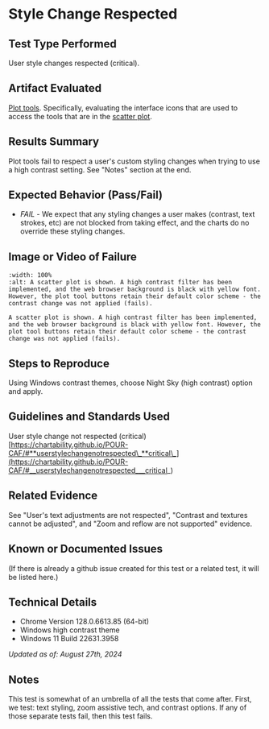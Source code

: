 # Style Change Respected

## Test Type Performed

User style changes respected (critical).

## Artifact Evaluated

[Plot tools](https://docs.bokeh.org/en/latest/docs/user_guide/interaction/tools.html#ug-interaction-tools). Specifically, evaluating the interface icons that are used to access the tools that are in the [scatter plot](https://quansight-labs.github.io/bokeh-a11y-audit/#_ts1723552414769).

## Results Summary

Plot tools fail to respect a user's custom styling changes when trying to use a high contrast setting. See "Notes" section at the end.

## Expected Behavior (Pass/Fail)

- _FAIL_ - We expect that any styling changes a user makes (contrast, text strokes, etc) are not blocked from taking effect, and the charts do no override these styling changes.

## Image or Video of Failure

```{figure} ./assets/plot-tools_style-change-respected.png
:width: 100%
:alt: A scatter plot is shown. A high contrast filter has been implemented, and the web browser background is black with yellow font. However, the plot tool buttons retain their default color scheme - the contrast change was not applied (fails).

A scatter plot is shown. A high contrast filter has been implemented, and the web browser background is black with yellow font. However, the plot tool buttons retain their default color scheme - the contrast change was not applied (fails).
```

## Steps to Reproduce

Using Windows contrast themes, choose Night Sky (high contrast) option and apply.

## Guidelines and Standards Used

User style change not respected (critical) [https://chartability.github.io/POUR-CAF/#**userstylechangenotrespected\_**critical\_](https://chartability.github.io/POUR-CAF/#__userstylechangenotrespected___critical_)

## Related Evidence

See "User's text adjustments are not respected", "Contrast and textures cannot be adjusted", and "Zoom and reflow are not supported" evidence.

## Known or Documented Issues

(If there is already a github issue created for this test or a related test, it will be listed here.)

## Technical Details

- Chrome Version 128.0.6613.85 (64-bit)
- Windows high contrast theme
- Windows 11 Build 22631.3958

_Updated as of: August 27th, 2024_

## Notes

This test is somewhat of an umbrella of all the tests that come after. First, we test: text styling, zoom assistive tech, and contrast options. If any of those separate tests fail, then this test fails.
